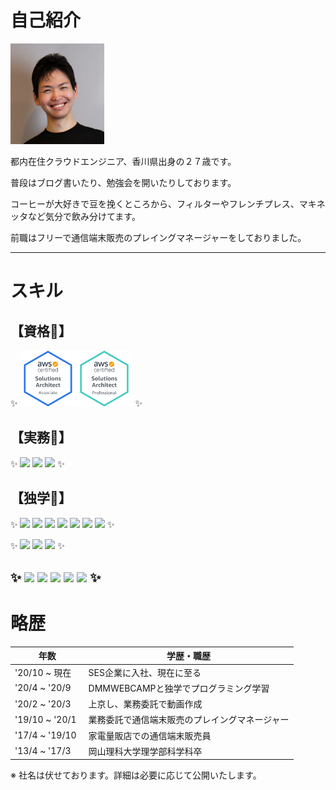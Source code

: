 # 自己紹介
<img src="img/selfy.JPG" width=150>


都内在住クラウドエンジニア、香川県出身の２７歳です。

普段はブログ書いたり、勉強会を開いたりしております。


コーヒーが大好きで豆を挽くところから、フィルターやフレンチプレス、マキネッタなど気分で飲み分けてます。

前職はフリーで通信端末販売のプレイングマネージャーをしておりました。

---

# スキル

<!-- バッヂはここから　https://shields.io -->
## 【資格📖】
✨
<a href="https://www.credly.com/users/ryusuke-oyama/badges"><img src="img/aws-certified-solutions-architect-associate.png" width=90><img src="img/aws-certified-solutions-architect-professional.png" width=90></a>
✨
## 【実務🚀】
✨
![](https://img.shields.io/static/v1?label=&message=AzureAD&color=blue&style=for-the-badge&logo=microsoftazure)
![](https://img.shields.io/static/v1?label=&message=Intune&color=blueviolet&style=for-the-badge&logo=springsecurity&logoColor=white)
![](https://img.shields.io/static/v1?label=&message=AWS&color=black&style=for-the-badge&logo=amazonaws&logoColor=orange)
✨

## 【独学💪】
✨
![](https://img.shields.io/badge/HTML5-E34F26?style=for-the-badge&logo=html5&logoColor=white)
![](https://img.shields.io/badge/JavaScript-F7DF1E?style=for-the-badge&logo=javascript&logoColor=black)
![](https://img.shields.io/badge/CSS3-1572B6?style=for-the-badge&logo=css3&logoColor=white)
![](https://img.shields.io/badge/Markdown-000000?style=for-the-badge&logo=markdown&logoColor=white)
![](https://img.shields.io/static/v1?label=&message=Java&color=007396&style=for-the-badge&logo=java&logoColor=white)
![](https://img.shields.io/static/v1?label=&message=Ruby&color=CC342D&style=for-the-badge&logo=ruby&logoColor=white)
![](https://img.shields.io/static/v1?label=&message=PHP&color=777BB4&style=for-the-badge&logo=php&logoColor=black)
✨

✨
![](https://img.shields.io/static/v1?label=&message=RubyonRails&color=CC0000&style=for-the-badge&logo=rubyonrails&logoColor=white)
![](https://img.shields.io/static/v1?label=&message=Vue.js&color=4FC08D&style=for-the-badge&logo=vue.js&logoColor=black)
![](https://img.shields.io/static/v1?label=&message=Laravel&color=FF2D20&style=for-the-badge&logo=laravel&logoColor=black)
✨

✨
![](https://img.shields.io/static/v1?label=&message=XAMPP&color=FB7A24&style=for-the-badge&logo=xampp&logoColor=black)
![](https://img.shields.io/badge/git-%23F05033.svg?style=for-the-badge&logo=git&logoColor=white)
![](https://img.shields.io/static/v1?label=&message=Github&color=181717&style=for-the-badge&logo=github&logoColor=white)
![](https://img.shields.io/static/v1?label=&message=Homebrew&color=FBB040&style=for-the-badge&logo=homebrew&logoColor=black)
![](https://img.shields.io/static/v1?label=&message=Docker&color=2496ED&style=for-the-badge&logo=docker&logoColor=black)
✨
---
# 略歴

| 年数 | 学歴・職歴 |
| --  | -- |
| '20/10 ~ 現在 | SES企業に入社、現在に至る |
| '20/4 ~ '20/9 | DMMWEBCAMPと独学でプログラミング学習 |
| '20/2 ~ '20/3 | 上京し、業務委託で動画作成 |
| '19/10 ~ '20/1 | 業務委託で通信端末販売のプレイングマネージャー |
| '17/4 ~ '19/10 | 家電量販店での通信端末販売員 |
| '13/4 ~ '17/3　| 岡山理科大学理学部科学科卒 |

※ 社名は伏せております。詳細は必要に応じて公開いたします。
